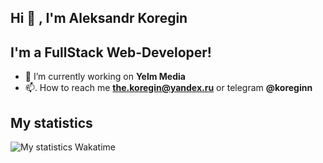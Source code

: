 ## Hi 👋 , I'm Aleksandr Koregin

## I'm a FullStack Web-Developer!

- 🔭  I’m currently working on **Yelm Media**
- 📫. How to reach me **the.koregin@yandex.ru** or telegram **@koreginn**

## My statistics

<img src="https://github.com/koregin/koreginn/blob/main/images/stat.svg" alt="My statistics Wakatime"/>
